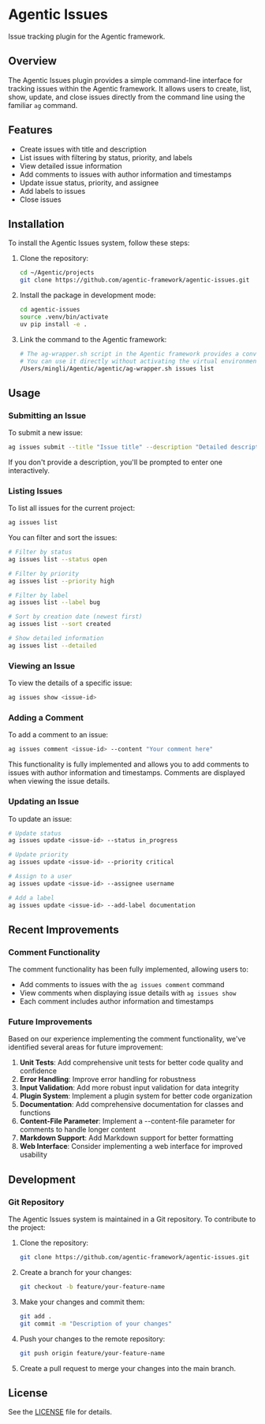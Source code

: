 # Agentic Issues

Issue tracking plugin for the Agentic framework.

## Overview

The Agentic Issues plugin provides a simple command-line interface for tracking issues within the Agentic framework. It allows users to create, list, show, update, and close issues directly from the command line using the familiar `ag` command.

## Features

- Create issues with title and description
- List issues with filtering by status, priority, and labels
- View detailed issue information
- Add comments to issues with author information and timestamps
- Update issue status, priority, and assignee
- Add labels to issues
- Close issues

## Installation

To install the Agentic Issues system, follow these steps:

1. Clone the repository:
   ```bash
   cd ~/Agentic/projects
   git clone https://github.com/agentic-framework/agentic-issues.git
   ```

2. Install the package in development mode:
   ```bash
   cd agentic-issues
   source .venv/bin/activate
   uv pip install -e .
   ```

3. Link the command to the Agentic framework:
   ```bash
   # The ag-wrapper.sh script in the Agentic framework provides a convenient way to run the ag command
   # You can use it directly without activating the virtual environment:
   /Users/mingli/Agentic/agentic/ag-wrapper.sh issues list
   ```

## Usage

### Submitting an Issue

To submit a new issue:

```bash
ag issues submit --title "Issue title" --description "Detailed description" --priority high --labels "bug,ui"
```

If you don't provide a description, you'll be prompted to enter one interactively.

### Listing Issues

To list all issues for the current project:

```bash
ag issues list
```

You can filter and sort the issues:

```bash
# Filter by status
ag issues list --status open

# Filter by priority
ag issues list --priority high

# Filter by label
ag issues list --label bug

# Sort by creation date (newest first)
ag issues list --sort created

# Show detailed information
ag issues list --detailed
```

### Viewing an Issue

To view the details of a specific issue:

```bash
ag issues show <issue-id>
```

### Adding a Comment

To add a comment to an issue:

```bash
ag issues comment <issue-id> --content "Your comment here"
```

This functionality is fully implemented and allows you to add comments to issues with author information and timestamps. Comments are displayed when viewing the issue details.

### Updating an Issue

To update an issue:

```bash
# Update status
ag issues update <issue-id> --status in_progress

# Update priority
ag issues update <issue-id> --priority critical

# Assign to a user
ag issues update <issue-id> --assignee username

# Add a label
ag issues update <issue-id> --add-label documentation
```

## Recent Improvements

### Comment Functionality

The comment functionality has been fully implemented, allowing users to:
- Add comments to issues with the `ag issues comment` command
- View comments when displaying issue details with `ag issues show`
- Each comment includes author information and timestamps

### Future Improvements

Based on our experience implementing the comment functionality, we've identified several areas for future improvement:

1. **Unit Tests**: Add comprehensive unit tests for better code quality and confidence
2. **Error Handling**: Improve error handling for robustness
3. **Input Validation**: Add more robust input validation for data integrity
4. **Plugin System**: Implement a plugin system for better code organization
5. **Documentation**: Add comprehensive documentation for classes and functions
6. **Content-File Parameter**: Implement a --content-file parameter for comments to handle longer content
7. **Markdown Support**: Add Markdown support for better formatting
8. **Web Interface**: Consider implementing a web interface for improved usability

## Development

### Git Repository

The Agentic Issues system is maintained in a Git repository. To contribute to the project:

1. Clone the repository:
   ```bash
   git clone https://github.com/agentic-framework/agentic-issues.git
   ```

2. Create a branch for your changes:
   ```bash
   git checkout -b feature/your-feature-name
   ```

3. Make your changes and commit them:
   ```bash
   git add .
   git commit -m "Description of your changes"
   ```

4. Push your changes to the remote repository:
   ```bash
   git push origin feature/your-feature-name
   ```

5. Create a pull request to merge your changes into the main branch.

## License

See the [LICENSE](LICENSE) file for details.
